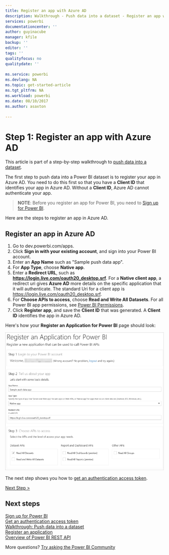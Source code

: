 ```yaml
---
title: Register an app with Azure AD
description: Walkthrough - Push data into a dataset - Register an app with Azure AD
services: powerbi
documentationcenter: ''
author: guyinacube
manager: kfile
backup: ''
editor: ''
tags: ''
qualityfocus: no
qualitydate: ''

ms.service: powerbi
ms.devlang: NA
ms.topic: get-started-article
ms.tgt_pltfrm: NA
ms.workload: powerbi
ms.date: 08/10/2017
ms.author: asaxton

---
```

# Step 1: Register an app with Azure AD
This article is part of a step-by-step walkthrough to [push data into a dataset](walkthrough-push-data.md).

The first step to push data into a Power BI dataset is to register your app in Azure AD. You need to do this first so that you have a **Client ID** that identifies your app in Azure AD. Without a **Client ID**, Azure AD cannot authenticate your app.

> **NOTE**: Before you register an app for Power BI, you need to [Sign up for Power BI](create-an-azure-active-directory-tenant.md).
> 
> 

Here are the steps to register an app in Azure AD.

## Register an app in Azure AD
1. Go to dev.powerbi.com/apps.
2. Click **Sign in with your existing account**, and sign into your Power BI account.
3. Enter an **App Name** such as "Sample push data app".
4. For **App Type**, choose **Native app**.
5. Enter a **Redirect URL**, such as **https://login.live.com/oauth20_desktop.srf**. For a **Native client app**, a redirect uri gives **Azure AD** more details on the specific application that it will authenticate. The standard Uri for a client app is https://login.live.com/oauth20_desktop.srf.
6. For **Choose APIs to access**, choose **Read and Write All Datasets**. For all Power BI app permissions, see [Power BI Permissions](power-bi-permissions.md).
7. Click **Register app**, and save the **Client ID** that was generated. A **Client ID** identifies the app in Azure AD.

Here's how your **Register an Application for Power BI** page should look:

![](media/walkthrough-push-data-register-app-with-azure-ad/powerbi-developer-sample-register-app.png)

The next step shows you how to [get an authentication access token](walkthrough-push-data-get-token.md).

[Next Step >](walkthrough-push-data-get-token.md)

## Next steps
[Sign up for Power BI](create-an-azure-active-directory-tenant.md)  
[Get an authentication access token](walkthrough-push-data-get-token.md)  
[Walkthrough: Push data into a dataset](walkthrough-push-data.md)  
[Register an application](register-app.md)  
[Overview of Power BI REST API](overview-of-power-bi-rest-api.md)  

More questions? [Try asking the Power BI Community](http://community.powerbi.com/)

